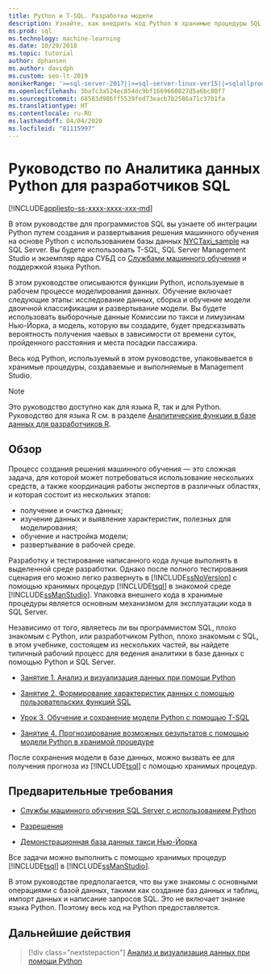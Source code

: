 ```yaml
---
title: Python и T-SQL. Разработка модели
description: Узнайте, как внедрить код Python в хранимые процедуры SQL Server и функции T-SQL.
ms.prod: sql
ms.technology: machine-learning
ms.date: 10/29/2018
ms.topic: tutorial
author: dphansen
ms.author: davidph
ms.custom: seo-lt-2019
monikerRange: '>=sql-server-2017||>=sql-server-linux-ver15||=sqlallproducts-allversions'
ms.openlocfilehash: 3bafc3a524ec854dc9bf1669660827d5a6bc80f7
ms.sourcegitcommit: 68583d986ff5539fed73eacb7b2586a71c37b1fa
ms.translationtype: HT
ms.contentlocale: ru-RU
ms.lasthandoff: 04/04/2020
ms.locfileid: "81115997"
---
```

# <a name="tutorial-python-data-analytics-for-sql-developers"></a>Руководство по Аналитика данных Python для разработчиков SQL
[!INCLUDE[appliesto-ss-xxxx-xxxx-xxx-md](../../includes/appliesto-ss-xxxx-xxxx-xxx-md.md)]

В этом руководстве для программистов SQL вы узнаете об интеграции Python путем создания и развертывания решения машинного обучения на основе Python с использованием базы данных [NYCTaxi_sample](demo-data-nyctaxi-in-sql.md) на SQL Server. Вы будете использовать T-SQL, SQL Server Management Studio и экземпляр ядра СУБД со [Службами машинного обучения](../install/sql-machine-learning-services-windows-install.md) и поддержкой языка Python.

В этом руководстве описываются функции Python, используемые в рабочем процессе моделирования данных. Обучение включает следующие этапы: исследование данных, сборка и обучение модели двоичной классификации и развертывание модели. Вы будете использовать выборочные данные Комиссии по такси и лимузинам Нью-Йорка, а модель, которую вы создадите, будет предсказывать вероятность получения чаевых в зависимости от времени суток, пройденного расстояния и места посадки пассажира. 

Весь код Python, используемый в этом руководстве, упаковывается в хранимые процедуры, создаваемые и выполняемые в Management Studio.

> [!NOTE]
> Это руководство доступно как для языка R, так и для Python. Руководство для языка R см. в разделе [Аналитические функции в базе данных для разработчиков R](sqldev-in-database-r-for-sql-developers.md).

## <a name="overview"></a>Обзор

Процесс создания решения машинного обучения — это сложная задача, для которой может потребоваться использование нескольких средств, а также координация работы экспертов в различных областях, и которая состоит из нескольких этапов:

+ получение и очистка данных;
+ изучение данных и выявление характеристик, полезных для моделирования;
+ обучение и настройка модели;
+ развертывание в рабочей среде.

Разработку и тестирование написанного кода лучше выполнять в выделенной среде разработки. Однако после полного тестирования сценария его можно легко развернуть в [!INCLUDE[ssNoVersion](../../includes/ssnoversion-md.md)] с помощью хранимых процедур [!INCLUDE[tsql](../../includes/tsql-md.md)] в знакомой среде [!INCLUDE[ssManStudio](../../includes/ssmanstudio-md.md)]. Упаковка внешнего кода в хранимые процедуры является основным механизмом для эксплуатации кода в SQL Server.

Независимо от того, являетесь ли вы программистом SQL, плохо знакомым с Python, или разработчиком Python, плохо знакомым с SQL, в этом учебнике, состоящем из нескольких частей, вы найдете типичный рабочий процесс для ведения аналитики в базе данных с помощью Python и SQL Server. 

+ [Занятие 1. Анализ и визуализация данных при помощи Python](sqldev-py3-explore-and-visualize-the-data.md)

+ [Занятие 2. Формирование характеристик данных с помощью пользовательских функций SQL](sqldev-py4-create-data-features-using-t-sql.md)

+ [Урок 3. Обучение и сохранение модели Python с помощью T-SQL](sqldev-py5-train-and-save-a-model-using-t-sql.md)

+ [Занятие 4. Прогнозирование возможных результатов с помощью модели Python в хранимой процедуре](sqldev-py6-operationalize-the-model.md)

После сохранения модели в базе данных, можно вызвать ее для получения прогноза из [!INCLUDE[tsql](../../includes/tsql-md.md)] с помощью хранимых процедур.

## <a name="prerequisites"></a>Предварительные требования

+ [Службы машинного обучения SQL Server с использованием Python](../install/sql-machine-learning-services-windows-install.md#verify-installation)

+ [Разрешения](../security/user-permission.md)

+ [Демонстрационная база данных такси Нью-Йорка](demo-data-nyctaxi-in-sql.md)

Все задачи можно выполнить с помощью хранимых процедур [!INCLUDE[tsql](../../includes/tsql-md.md)] в [!INCLUDE[ssManStudio](../../includes/ssmanstudio-md.md)].

В этом руководстве предполагается, что вы уже знакомы с основными операциями с базой данных, такими как создание баз данных и таблиц, импорт данных и написание запросов SQL. Это не включает знание языка Python. Поэтому весь код на Python предоставляется. 

## <a name="next-steps"></a>Дальнейшие действия

> [!div class="nextstepaction"]
> [Анализ и визуализация данных при помощи Python](sqldev-py3-explore-and-visualize-the-data.md)
